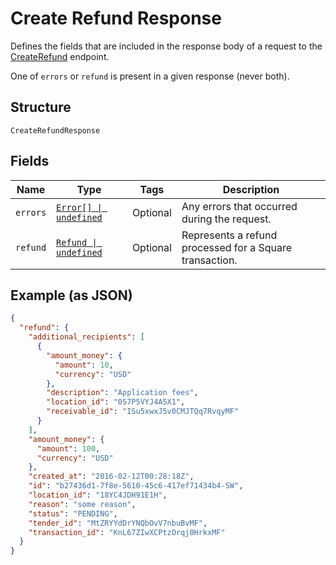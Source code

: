 
# Create Refund Response

Defines the fields that are included in the response body of
a request to the [CreateRefund](api-endpoint:Transactions-CreateRefund) endpoint.

One of `errors` or `refund` is present in a given response (never both).

## Structure

`CreateRefundResponse`

## Fields

| Name | Type | Tags | Description |
|  --- | --- | --- | --- |
| `errors` | [`Error[] \| undefined`](../../doc/models/error.md) | Optional | Any errors that occurred during the request. |
| `refund` | [`Refund \| undefined`](../../doc/models/refund.md) | Optional | Represents a refund processed for a Square transaction. |

## Example (as JSON)

```json
{
  "refund": {
    "additional_recipients": [
      {
        "amount_money": {
          "amount": 10,
          "currency": "USD"
        },
        "description": "Application fees",
        "location_id": "057P5VYJ4A5X1",
        "receivable_id": "ISu5xwxJ5v0CMJTQq7RvqyMF"
      }
    ],
    "amount_money": {
      "amount": 100,
      "currency": "USD"
    },
    "created_at": "2016-02-12T00:28:18Z",
    "id": "b27436d1-7f8e-5610-45c6-417ef71434b4-SW",
    "location_id": "18YC4JDH91E1H",
    "reason": "some reason",
    "status": "PENDING",
    "tender_id": "MtZRYYdDrYNQbOvV7nbuBvMF",
    "transaction_id": "KnL67ZIwXCPtzOrqj0HrkxMF"
  }
}
```

